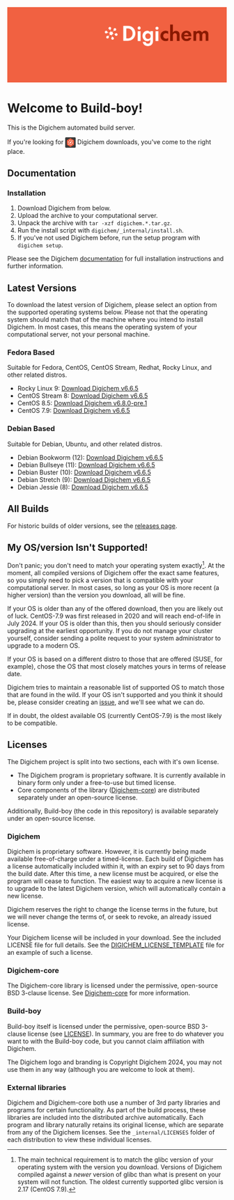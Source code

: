 <img src="Banner.png" alt="Banner" />

# Welcome to Build-boy!

This is the Digichem automated build server.

If you're looking for <img src="Logo.png" alt="Banner" height=24 valign=middle /> Digichem downloads, you've come to the right place.

## Documentation

### Installation

1. Download Digichem from below.
1. Upload the archive to your computational server.
1. Unpack the archive with `tar -xzf digichem.*.tar.gz`.
1. Run the install script with `digichem/_internal/install.sh`.
1. If you've not used Digichem before, run the setup program with `digichem setup`.

Please see the Digichem [documentation](https://doc.digi-chem.co.uk) for full installation instructions and further information.

## Latest Versions

To download the latest version of Digichem, please select an option from the supported operating systems below.
Please not that the operating system should match that of the machine where you intend to install Digichem.
In most cases, this means the operating system of your computational server, not your personal machine.

### Fedora Based

Suitable for Fedora, CentOS, CentOS Stream, Redhat, Rocky Linux, and other related distros.

- Rocky Linux 9: <!-- Rocky-Linux-9 --> [Download Digichem v6.6.5](https://github.com/Digichem-Project/build-boy/releases/download/6.6.5-Rocky-Linux-9/digichem.6.6.5.Rocky-Linux-9.tar.gz)
- CentOS Stream 8: <!-- CentOS-Stream-8 --> [Download Digichem v6.6.5](https://github.com/Digichem-Project/build-boy/releases/download/6.6.5-CentOS-Stream-8/digichem.6.6.5.CentOS-Stream-8.tar.gz)
- CentOS 8.5: <!-- CentOS-8.5 --> [Download Digichem v6.8.0-pre.1](https://github.com/Digichem-Project/build-boy/releases/download/6.8.0-pre.1-CentOS-8.5/digichem.6.8.0-pre.1.CentOS-8.5.tar.gz)
- CentOS 7.9: <!-- CentOS-7.9 --> [Download Digichem v6.6.5](https://github.com/Digichem-Project/build-boy/releases/download/6.6.5-CentOS-7.9/digichem.6.6.5.CentOS-7.9.tar.gz)

### Debian Based

Suitable for Debian, Ubuntu, and other related distros.

- Debian Bookworm (12): <!-- Debian-Bookworm --> [Download Digichem v6.6.5](https://github.com/Digichem-Project/build-boy/releases/download/6.6.5-Debian-Bookworm/digichem.6.6.5.Debian-Bookworm.tar.gz)
- Debian Bullseye (11): <!-- Debian-Bullseye --> [Download Digichem v6.6.5](https://github.com/Digichem-Project/build-boy/releases/download/6.6.5-Debian-Bullseye/digichem.6.6.5.Debian-Bullseye.tar.gz)
- Debian Buster (10): <!-- Debian-Buster --> [Download Digichem v6.6.5](https://github.com/Digichem-Project/build-boy/releases/download/6.6.5-Debian-Buster/digichem.6.6.5.Debian-Buster.tar.gz)
- Debian Stretch (9): <!-- Debian-Stretch --> [Download Digichem v6.6.5](https://github.com/Digichem-Project/build-boy/releases/download/6.6.5-Debian-Stretch/digichem.6.6.5.Debian-Stretch.tar.gz)
- Debian Jessie (8): <!-- Debian-Jessie --> [Download Digichem v6.6.5](https://github.com/Digichem-Project/build-boy/releases/download/6.6.5-Debian-Jessie/digichem.6.6.5.Debian-Jessie.tar.gz)

## All Builds

For historic builds of older versions, see the [releases page](https://github.com/Digichem-Project/build-boy/releases).

## My OS/version Isn't Supported!

Don't panic; you don't need to match your operating system exactly[^1]. At the moment, all compiled
versions of Digichem offer the exact same features, so you simply need to pick a version that is compatible
with your computational server. In most cases, so long as your OS is more recent (a higher version) than
the version you download, all will be fine.

If your OS is older than any of the offered download, then you are likely out of luck. CentOS-7.9 was first
released in 2020 and will reach end-of-life in July 2024. If your OS is older than this, then you should
seriously consider upgrading at the earliest opportunity. If you do not manage your cluster yourself,
consider sending a polite request to your system administrator to upgrade to a modern OS.

If your OS is based on a different distro to those that are offered (SUSE, for example), chose the OS
that most closely matches yours in terms of release date.

Digichem tries to maintain a reasonable list of supported OS to match those that are found in the wild.
If your OS isn't supported and you think it should be, please consider creating an
[issue](https://github.com/Digichem-Project/build-boy/issues), and we'll see what we can do.

If in doubt, the oldest available OS (currently CentOS-7.9) is the most likely to be compatible.

[^1]: The main technical requirement is to match the glibc version of your operating system with the version you download.
Versions of Digichem compiled against a *newer* version of glibc than what is present on your system will not function.
The oldest currently supported glibc version is 2.17 (CentOS 7.9).

## Licenses

The Digichem project is split into two sections, each with it's own license.
 - The Digichem program is proprietary software. It is currently available in binary form only under a free-to-use but timed license. 
 - Core components of the library ([Digichem-core](https://github.com/Digichem-Project/digichem-core)) are distributed separately under an open-source license.

Additionally, Build-boy (the code in this repository) is available separately under an open-source license.

### Digichem

Digichem is proprietary software. However, it is currently being made available free-of-charge under a timed-license.
Each build of Digichem has a license automatically included within it, with an expiry set to
90 days from the build date. After this time, a new license must be acquired, or else the 
program will cease to function. The easiest way to acquire a new license is to upgrade to the
latest Digichem version, which will automatically contain a new license.

Digichem reserves the right to change the license terms in the future, but we will never change the terms of, or seek to revoke,
an already issued license.

Your Digichem license will be included in your download. See the included LICENSE file for full details.
See the [DIGICHEM_LICENSE_TEMPLATE](DIGICHEM_LICENSE_TEMPLATE.md) file for an example of such a license.

### Digichem-core

The Digichem-core library is licensed under the permissive, open-source BSD 3-clause license.
See [Digichem-core](https://github.com/Digichem-Project/digichem-core) for more information.

### Build-boy

Build-boy itself is licensed under the permissive, open-source BSD 3-clause license (see [LICENSE](LICENSE)).
In summary, you are free to do whatever you want to with the Build-boy code, but you cannot claim
affiliation with Digichem.

The Digichem logo and branding is Copyright Digichem 2024, you may not use them in any way (although you are welcome to look at them).

### External libraries

Digichem and Digichem-core both use a number of 3rd party libraries and programs for certain functionality.
As part of the build process, these libraries are included into the distributed archive automatically.
Each program and library naturally retains its original license, which are separate from any of the Digichem licenses.
See the `_internal/LICENSES` folder of each distribution to view these individual licenses.
